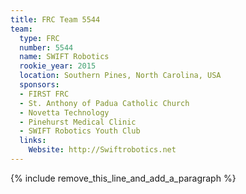 ```yaml
---
title: FRC Team 5544
team:
  type: FRC
  number: 5544
  name: SWIFT Robotics
  rookie_year: 2015
  location: Southern Pines, North Carolina, USA
  sponsors:
  - FIRST FRC
  - St. Anthony of Padua Catholic Church
  - Novetta Technology
  - Pinehurst Medical Clinic
  - SWIFT Robotics Youth Club
  links:
    Website: http://Swiftrobotics.net
---
```


{% include remove_this_line_and_add_a_paragraph %}